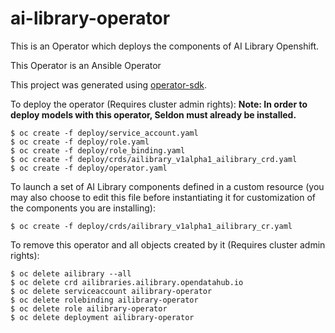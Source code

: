 # ai-library-operator

This is an Operator which deploys the components of AI Library Openshift. 

This Operator is an Ansible Operator

This project was generated using [operator-sdk](https://github.com/operator-framework/operator-sdk).

To deploy the operator (Requires cluster admin rights):
**Note:  In order to deploy models with this operator, Seldon must already be installed.**

```
$ oc create -f deploy/service_account.yaml
$ oc create -f deploy/role.yaml
$ oc create -f deploy/role_binding.yaml
$ oc create -f deploy/crds/ailibrary_v1alpha1_ailibrary_crd.yaml
$ oc create -f deploy/operator.yaml
```

To launch a set of AI Library components defined in a custom resource (you may also choose to edit this file before instantiating it for customization of the components you are installing):
```
$ oc create -f deploy/crds/ailibrary_v1alpha1_ailibrary_cr.yaml
```

To remove this operator and all objects created by it (Requires cluster admin rights):
```
$ oc delete ailibrary --all
$ oc delete crd ailibraries.ailibrary.opendatahub.io
$ oc delete serviceaccount ailibrary-operator
$ oc delete rolebinding ailibrary-operator
$ oc delete role ailibrary-operator
$ oc delete deployment ailibrary-operator